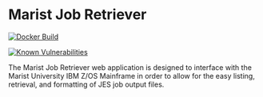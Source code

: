 # Marist Job Retriever

[![Docker Build](https://github.com/NHastings2/Marist-Retriever-2.0/actions/workflows/docker-push.yml/badge.svg?branch=main)](https://github.com/NHastings2/Marist-Retriever-2.0/actions/workflows/docker-push.yml)

[![Known Vulnerabilities](https://snyk.io/test/github/NHastingsN2/Marist-Retriever-2.0/badge.svg)](https://snyk.io/test/github/NHastings2/Marist-Retriever-2.0)

The Marist Job Retriever web application is designed to interface with the Marist University IBM Z/OS Mainframe in order to allow for the easy listing, retrieval, and formatting of JES job output files. 
